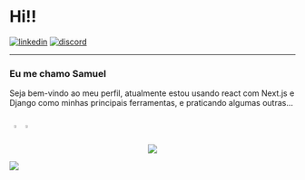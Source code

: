 # Hi!!

[![linkedin](https://img.shields.io/badge/-Samuel%20P.%20Silva-6633cc?style=for-the-badge&logo=Linkedin&logoColor=white&link=https://br.linkedin.com/in/samuel-pereira-da-silva-947bb31a5/)](https://br.linkedin.com/in/samuel-pereira-da-silva-947bb31a5/)
[![discord](https://img.shields.io/badge/-SMCodes%236874-44475a?style=for-the-badge&logo=Discord&logoColor=white&link=https://discord.com/users/360247173356584960)](https://discord.com/users/520311747098312725)

---

### Eu me chamo Samuel

Seja bem-vindo ao meu perfil, atualmente estou usando react com Next.js e Django como minhas principais ferramentas, e praticando algumas outras...

<br>

<div align="center" style="display: flex">
  <a href="https://github.com/SMCodesP">
    <img width="49%" align="center" src="https://github-readme-stats-codes.vercel.app/api?username=SMCodesP&show_icons=true&theme=omni&count_private=true&hide_border=true&border_radius=32&bg_color=45,483C67,191622&include_all_commits=true" />
  </a>
  <a>
    <img width="49%" align="center" src="https://streak-stats.demolab.com/?user=SMCodesP&theme=omni&hide_border=true&mode=weekly&background=45%2C483C67%2C191622&border_radius=32" />
  </a>
</div>

<p align="center">
  <img align="center" src="https://github-readme-stats-codes.vercel.app/api/top-langs?username=SMCodesP&theme=omni&layout=compact&hide_border=true&border_radius=32&bg_color=45,483C67,191622&" />
</p>

<!-- ![profile] 
![languages] -->

<!-- [profile]: https://github-readme-stats-smcodes.vercel.app/api?username=SMCodesP&show_icons=true&theme=omni&count_private=true&hide_border=true
[languages]: https://github-readme-stats-smcodes.vercel.app/api/top-langs/?username=SMCodesP&theme=omni&layout=compact&hide_border=true
 -->
 
![](https://hit.yhype.me/github/profile?user_id=62559740)
